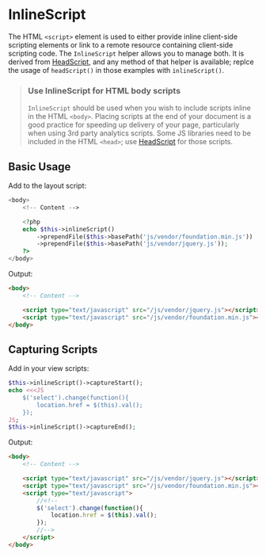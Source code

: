 # InlineScript

The HTML `<script>` element is used to either provide inline client-side
scripting elements or link to a remote resource containing client-side scripting
code. The `InlineScript` helper allows you to manage both. It is derived from
[HeadScript](head-script.md), and any method of that helper is available;
replce the usage of `headScript()` in those examples with `inlineScript()`.

> ### Use InlineScript for HTML body scripts
>
> `InlineScript` should be used when you wish to include scripts inline in the
> HTML `<body>`.  Placing scripts at the end of your document is a good practice
> for speeding up delivery of your page, particularly when using 3rd party
> analytics scripts.  Some JS libraries need to be included in the HTML
> `<head>`; use [HeadScript](head-script.md) for those scripts.

## Basic Usage

Add to the layout script:

```php
<body>
    <!-- Content -->

    <?php
    echo $this->inlineScript()
        ->prependFile($this->basePath('js/vendor/foundation.min.js'))
        ->prependFile($this->basePath('js/vendor/jquery.js'));
    ?>
</body>
```

Output:

```html
<body>
    <!-- Content -->

    <script type="text/javascript" src="/js/vendor/jquery.js"></script>
    <script type="text/javascript" src="/js/vendor/foundation.min.js"></script>
</body>
```

## Capturing Scripts

Add in your view scripts:

```php
$this->inlineScript()->captureStart();
echo <<<JS
    $('select').change(function(){
        location.href = $(this).val();
    });
JS;
$this->inlineScript()->captureEnd();
```

Output:

```html
<body>
    <!-- Content -->

    <script type="text/javascript" src="/js/vendor/jquery.js"></script>
    <script type="text/javascript" src="/js/vendor/foundation.min.js"></script>
    <script type="text/javascript">
        //<!--
        $('select').change(function(){
            location.href = $(this).val();
        });
        //-->
    </script>
</body>
```
